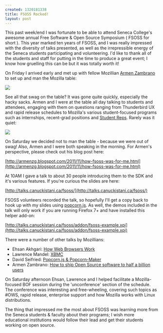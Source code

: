 ```yaml
--- 
created: 1320181338
title: FSOSS Rocked!
layout: post
---
```

This past week/end I was fortunate to be able to attend Seneca College's awesome annual Free Software & Open Source Symposium ( FSOSS for short ). This year marked ten years of FSOSS, and I was really impressed with the diversity of talks presented, as well as the irrepressible energy of the Seneca students participating and volunteering. I'd like to thank all of the students and staff for putting in the time to produce a great event; I know how gruelling this can be but it was totally worth it!

On Friday I arrived early and met up with fellow Mozillian [Armen Zambrano](http://twitter.com/#!/armenzg) to set up and man the Mozilla table:

<a href="http://www.flickr.com/photos/anisotropic/6288443683/in/photostream/" target="_blank"><img src="http://farm7.static.flickr.com/6051/6288443683_fa60b2f72e_d.jpg"/></a>

See all that swag on the table? It was gone quite quickly, especially the hacky sacks. Armen and I were at the table all day talking to students and attendees, engaging with them on questions ranging from Thunderbird UX and rapid release schedules to Mozilla's various student-focused programs such as internships, recent-grad positions and [Student Reps](http://studentreps.mozilla.org/en/). Rarely was it quiet:

<a href="http://www.flickr.com/photos/anisotropic/6298846643/in/photostream" target="_blank"><img src="http://farm7.static.flickr.com/6103/6298846643_df1737cc5c_d.jpg"/></a>

On Saturday we decided not to man the table - because we were out of swag! Also, Armen and I were both speaking in the morning. For Armen's perspective, please check out his blog post here:

[http://armenzg.blogspot.com/2011/11/how-fsoss-was-for-me.html](http://armenzg.blogspot.com/2011/11/how-fsoss-was-for-me.html)

At 10AM I gave a talk to about 30 people introducing them to the SDK and it's various features. If you're curious the slides are here:

[http://talks.canuckistani.ca/fsoss/](http://talks.canuckistani.ca/fsoss/)

FSOSS volunteers recorded the talk, so hopefully I'll get a copy back to hook up with my slides using [popcorn.js](http://popcornjs.org/). As well, the demos included in the talk will only work if you are running Firefox 7+ and have installed this helper add-on:

[http://talks.canuckistani.ca/fsoss/addon/fsoss-example.xpi](http://talks.canuckistani.ca/fsoss/addon/fsoss-example.xpi)

There were a number of other talks by Mozillians:

* Ehsan Akhgari: [How Web Browsers Work](http://fsoss.senecac.on.ca/2011/node/113)
* Lawrence Mandel: [XBMC](http://fsoss.senecac.on.ca/2011/node/58)
* David Seifried: [Popcorn.js & Popcorn-Maker](http://fsoss.senecac.on.ca/2011/node/79)
* Armen Zambrano: [How to ship Open Source software to half a billion users](http://fsoss.senecac.on.ca/2011/node/108)

On Saturday afternoon Ehsan, Lawrence and I helped facilitate a Mozilla-focused BOF session during the 'unconference' section of the schedule. The conference was interesting and free-wheeling, covering such topics as #OWS, rapid release, enterprise support and how Mozilla works with Linux distributions.

The thing that impressed me the most about FSOSS was learning more from the Seneca students & faculty about their programs; I wish more educational institutions would follow their lead and get their students working on open source.
